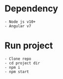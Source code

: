 # Dependency
    
    - Node js v10+  
    - Angular v7 


# Run project 

    - Clone repo
    - cd project dir
    - npm i 
    - npm start
